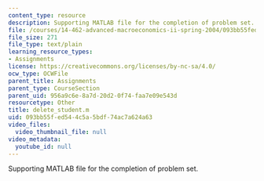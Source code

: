 ```yaml
---
content_type: resource
description: Supporting MATLAB file for the completion of problem set.
file: /courses/14-462-advanced-macroeconomics-ii-spring-2004/093bb55fed544c5a5bdf74ac7a624a63_delete_student.m
file_size: 271
file_type: text/plain
learning_resource_types:
- Assignments
license: https://creativecommons.org/licenses/by-nc-sa/4.0/
ocw_type: OCWFile
parent_title: Assignments
parent_type: CourseSection
parent_uid: 956a9c6e-8a7d-20d2-0f74-faa7e09e543d
resourcetype: Other
title: delete_student.m
uid: 093bb55f-ed54-4c5a-5bdf-74ac7a624a63
video_files:
  video_thumbnail_file: null
video_metadata:
  youtube_id: null
---
```

Supporting MATLAB file for the completion of problem set.